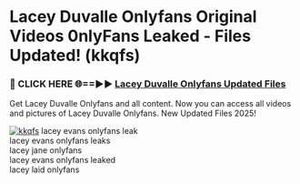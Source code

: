 # Lacey Duvalle Onlyfans Original Videos 0nlyFans Leaked - Files Updated! (kkqfs)

<h3>🔴 CLICK HERE 🌐==►► <a href="https://tinyurl.com/3hn5wdd3" rel="nofollow">Lacey Duvalle Onlyfans Updated Files</a></h3>

Get Lacey Duvalle Onlyfans and all content. Now you can access all videos and pictures of Lacey Duvalle Onlyfans. New Updated Files 2025!

[![kkqfs](https://i.imgur.com/4HnBqBT.gif)](https://tinyurl.com/3hn5wdd3)
lacey evans onlyfans leak<br>
lacey evans onlyfans leaks<br>
lacey jane onlyfans<br>
lacey evans onlyfans leaked<br>
lacey laid onlyfans